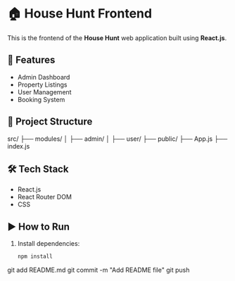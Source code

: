 # 🏠 House Hunt Frontend

This is the frontend of the **House Hunt** web application built using **React.js**.

## 🚀 Features

- Admin Dashboard
- Property Listings
- User Management
- Booking System

## 📁 Project Structure

src/
├── modules/
│ ├── admin/
│ ├── user/
├── public/
├── App.js
├── index.js

## 🛠️ Tech Stack

- React.js
- React Router DOM
- CSS

## ▶️ How to Run

1. Install dependencies:
   ```bash
   npm install
git add README.md
git commit -m "Add README file"
git push
